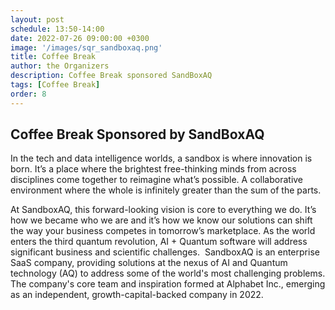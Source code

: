 ```yaml
---
layout: post
schedule: 13:50-14:00
date: 2022-07-26 09:00:00 +0300
image: '/images/sqr_sandboxaq.png'
title: Coffee Break
author: the Organizers
description: Coffee Break sponsored SandBoxAQ
tags: [Coffee Break]
order: 8
---
```


## Coffee Break Sponsored by SandBoxAQ
In the tech and data intelligence worlds, a sandbox is where innovation is born. It’s a place where the brightest free-thinking minds from across disciplines come together to reimagine what’s possible. A collaborative environment where the whole is infinitely greater than the sum of the parts.

At SandboxAQ, this forward-looking vision is core to everything we do. It’s how we became who we are and it’s how we know our solutions can shift the way your business competes in tomorrow’s marketplace. As the world enters the third quantum revolution, AI + Quantum software will address significant business and scientific challenges.
‍
SandboxAQ is an enterprise SaaS company, providing solutions at the nexus of AI and Quantum technology (AQ) to address some of the world's most challenging problems. The company's core team and inspiration formed at Alphabet Inc., emerging as an independent, growth-capital-backed company in 2022.
